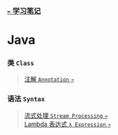 ### [`←` 学习笔记](/notebook)

# Java

### 类 `Class`

> [注解 `Annotation` `→`](annotation)

### 语法 `Syntax`

> [流式处理 `Stream Processing` `→`](stream)  
> [Lambda 表达式 `λ Expression` `→`](lambda)
